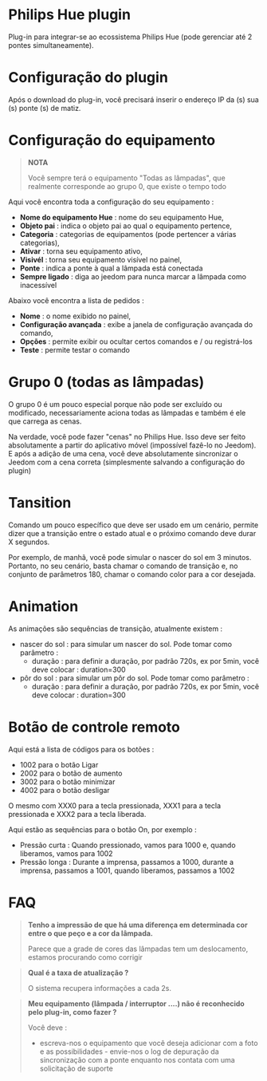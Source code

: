 # Philips Hue plugin

Plug-in para integrar-se ao ecossistema Philips Hue (pode gerenciar até 2 pontes simultaneamente).

# Configuração do plugin

Após o download do plug-in, você precisará inserir o endereço IP da (s) sua (s) ponte (s) de matiz.

# Configuração do equipamento

> **NOTA**
>
> Você sempre terá o equipamento "Todas as lâmpadas", que realmente corresponde ao grupo 0, que existe o tempo todo

Aqui você encontra toda a configuração do seu equipamento :

-   **Nome do equipamento Hue** : nome do seu equipamento Hue,
-   **Objeto pai** : indica o objeto pai ao qual o equipamento pertence,
-   **Categoria** : categorias de equipamentos (pode pertencer a várias categorias),
-   **Ativar** : torna seu equipamento ativo,
-   **Visivél** : torna seu equipamento visível no painel,
-   **Ponte** : indica a ponte à qual a lâmpada está conectada
-   **Sempre ligado** : diga ao jeedom para nunca marcar a lâmpada como inacessível

Abaixo você encontra a lista de pedidos :

-   **Nome** : o nome exibido no painel,
-   **Configuração avançada** : exibe a janela de configuração avançada do comando,
-   **Opções** : permite exibir ou ocultar certos comandos e / ou registrá-los
-   **Teste** : permite testar o comando

# Grupo 0 (todas as lâmpadas)

O grupo 0 é um pouco especial porque não pode ser excluído ou modificado, necessariamente aciona todas as lâmpadas e também é ele que carrega as cenas.

Na verdade, você pode fazer "cenas" no Philips Hue. Isso deve ser feito absolutamente a partir do aplicativo móvel (impossível fazê-lo no Jeedom). E após a adição de uma cena, você deve absolutamente sincronizar o Jeedom com a cena correta (simplesmente salvando a configuração do plugin)

# Tansition

Comando um pouco específico que deve ser usado em um cenário, permite dizer que a transição entre o estado atual e o próximo comando deve durar X segundos.

Por exemplo, de manhã, você pode simular o nascer do sol em 3 minutos. Portanto, no seu cenário, basta chamar o comando de transição e, no conjunto de parâmetros 180, chamar o comando color para a cor desejada.

# Animation

As animações são sequências de transição, atualmente existem :

-   nascer do sol : para simular um nascer do sol. Pode tomar como parâmetro :
    -   duração : para definir a duração, por padrão 720s, ex por 5min, você deve colocar : duration=300
-   pôr do sol : para simular um pôr do sol. Pode tomar como parâmetro :
    -   duração : para definir a duração, por padrão 720s, ex por 5min, você deve colocar : duration=300

# Botão de controle remoto

Aqui está a lista de códigos para os botões :

- 1002 para o botão Ligar
- 2002 para o botão de aumento
- 3002 para o botão minimizar
- 4002 para o botão desligar

O mesmo com XXX0 para a tecla pressionada, XXX1 para a tecla pressionada e XXX2 para a tecla liberada.

Aqui estão as sequências para o botão On, por exemplo :

- Pressão curta : Quando pressionado, vamos para 1000 e, quando liberamos, vamos para 1002
- Pressão longa : Durante a imprensa, passamos a 1000, durante a imprensa, passamos a 1001, quando liberamos, passamos a 1002

# FAQ

> **Tenho a impressão de que há uma diferença em determinada cor entre o que peço e a cor da lâmpada.**
>
> Parece que a grade de cores das lâmpadas tem um deslocamento, estamos procurando como corrigir

> **Qual é a taxa de atualização ?**
>
> O sistema recupera informações a cada 2s.

> **Meu equipamento (lâmpada / interruptor ....) não é reconhecido pelo plug-in, como fazer ?**
>
> Você deve :
> - escreva-nos o equipamento que você deseja adicionar com a foto e as possibilidades - envie-nos o log de depuração da sincronização com a ponte enquanto nos contata com uma solicitação de suporte
